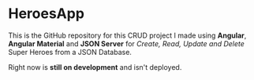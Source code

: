 # HeroesApp

This is the GitHub repository for this CRUD project I made using **Angular**, **Angular Material** and **JSON Server** for *Create, Read, Update and Delete* Super Heroes from a JSON Database.

Right now is **still on development** and isn't deployed.

<!-- **Now it's deployed here https://heroes-app-tcp.netlify.app/** -->